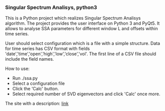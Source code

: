 ### Singular Spectrum Analisys, python3

This is a Python project which realizes Singular Spectrum Analisys algorithm.
The project provides the user interface on Python 3 and PyQt5.
It allows to analyse SSA parameters for different window L and offsets within
time series.

User should select configuration which is a file with a simple structure.
Data for time series has CSV format with fields
'date','time','open','high','low','close','vol'.
The first line of a CSV file should include the field names.

How to use:

- Run ./ssa.py
- Select a configuration file
- Click the 'Calc' button.
- Select required number of SVD eigenvectors and click 'Calc' once more.

The site with a description: [link](rtaubes.pythonanywhere.com)


